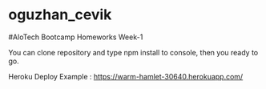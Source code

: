 # oguzhan_cevik
#AloTech Bootcamp Homeworks Week-1

You can clone repository and type npm install to console, then you ready to go.

Heroku Deploy Example : https://warm-hamlet-30640.herokuapp.com/
